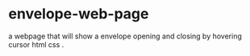 # envelope-web-page
a webpage that will show a envelope opening and closing by hovering cursor html css .
